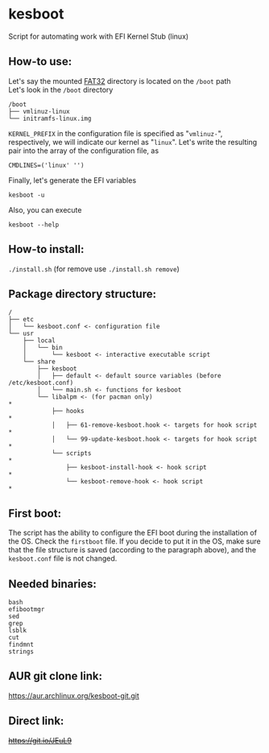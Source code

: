 # kesboot
Script for automating work with EFI Kernel Stub (linux)

## How-to use:

Let's say the mounted [FAT32](https://wiki.archlinux.org/title/EFI_system_partition) directory is located on the `/boot` path \
Let's look in the `/boot` directory
```
/boot
├── vmlinuz-linux
└── initramfs-linux.img
```

`KERNEL_PREFIX` in the configuration file is specified as "`vmlinuz-`", respectively, we will indicate our kernel as "`linux`".  Let's write the resulting pair into the array of the configuration file, as

`CMDLINES=('linux' '')`

Finally, let's generate the EFI variables

`kesboot -u`

Also, you can execute

`kesboot --help`

## How-to install:
`./install.sh` (for remove use `./install.sh remove`)

## Package directory structure:
```
/
├── etc
│   └── kesboot.conf <- configuration file
└── usr
    ├── local
    │   └── bin
    │       └── kesboot <- interactive executable script
    └── share
        ├── kesboot
        │   ├── default <- default source variables (before /etc/kesboot.conf)
        │   └── main.sh <- functions for kesboot
        └── libalpm <- (for pacman only)                              *
            ├── hooks                                                 *
            │   ├── 61-remove-kesboot.hook <- targets for hook script *
            │   └── 99-update-kesboot.hook <- targets for hook script *
            └── scripts                                               *
                ├── kesboot-install-hook <- hook script               *
                └── kesboot-remove-hook <- hook script                *
```

## First boot:
The script has the ability to configure the EFI boot during the installation of the OS. Check the `firstboot` file. If you decide to put it in the OS, make sure that the file structure is saved (according to the paragraph above), and the `kesboot.conf` file is not changed.

## Needed binaries:
```
bash
efibootmgr
sed
grep
lsblk 
cut
findmnt
strings
```

## AUR git clone link:

https://aur.archlinux.org/kesboot-git.git

## Direct link:

~~https://git.io/JEuL9~~
